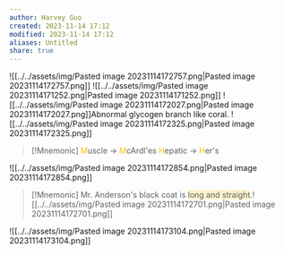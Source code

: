 ```yaml
---
author: Harvey Guo
created: 2023-11-14 17:12
modified: 2023-11-14 17:12
aliases: Untitled
share: true
---
```


![[../../assets/img/Pasted image 20231114172757.png|Pasted image 20231114172757.png]]
![[../../assets/img/Pasted image 20231114171252.png|Pasted image 20231114171252.png]]
![[../../assets/img/Pasted image 20231114172027.png|Pasted image 20231114172027.png]]Abnormal glycogen branch like coral.
![[../../assets/img/Pasted image 20231114172325.png|Pasted image 20231114172325.png]]
>[!Mnemonic] 
><font color="#ffc000">M</font>uscle -> <font color="#ffc000">M</font>cArdl'es
><font color="#ffc000">H</font>epatic -> <font color="#ffc000">H</font>er's


![[../../assets/img/Pasted image 20231114172854.png|Pasted image 20231114172854.png]]
>[!Mnemonic] 
>Mr. Anderson's black coat is <span style="background:rgba(240, 200, 0, 0.2)">long and straight</span>.![[../../assets/img/Pasted image 20231114172701.png|Pasted image 20231114172701.png]]

![[../../assets/img/Pasted image 20231114173104.png|Pasted image 20231114173104.png]]